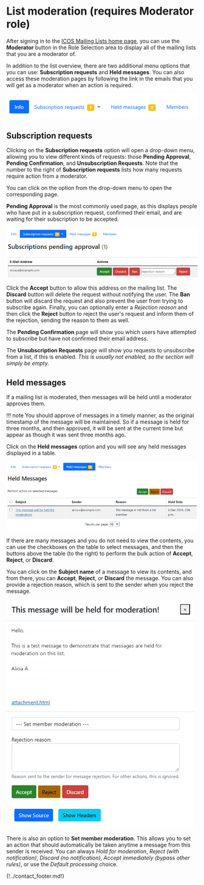 # List moderation (requires Moderator role)

After signing in to the [ICOS Mailing Lists home page](https://lists.icos-ri.eu),
you can use the **Moderator** button in the Role Selection area to display all
of the mailing lists that you are a moderator of. 

In addition to the list overview, there are two additional menu options that you
can use: **Subscription requests** and **Held messages**. You can also access
these moderation pages by following the link in the emails that you will get as
a moderator when an action is required.

![Screenshot of moderator options](img/moderator_options.png)

## Subscription requests

Clicking on the **Subscription requests** option will open a drop-down menu,
allowing you to view different kinds of requests: those **Pending Approval**,
**Pending Confirmation**, and **Unsubscription Requests**. Note that the number
to the right of **Subscription requests** lists how many requests require action
from a moderator.

You can click on the option from the drop-down menu to open the corresponding
page.

**Pending Approval** is the most commonly used page, as this displays people who
have put in a subscription request, confirmed their email, and are waiting for
their subscription to be accepted.

![Screenshot of pending subscriptions](img/pending_subscriptions.png)

Click the **Accept** button to allow this address on the mailing list. The
**Discard** button will delete the request without notifying the user. The
**Ban** button will discard the request and also prevent the user from trying to
subscribe again. Finally, you can optionally enter a *Rejection reason* and then
click the **Reject** button to reject the user's request and inform them of the
rejection, sending the reason to them as well.

The **Pending Confirmation** page will show you which users have attempted to
subscribe but have not confirmed their email address.

The **Unsubscription Requests** page will show you requests to unsubscribe from
a list, if this is enabled. *This is usually not enabled, so the section will
simply be empty.*

## Held messages

If a mailing list is moderated, then messages will be held until a moderator
approves them.

!!! note
    You should approve of messages in a timely manner, as the original
    timestamp of the message will be maintained. So if a message is held for three
    months, and then approved, it will be sent at the current time but appear as
    though it was sent three months ago.

Click on the **Held messages** option and you will see any held messages
displayed in a table. 

![Screenshot of held messages page](img/held_messages.png)

If there are many messages and you do not need to view the contents, you can use
the checkboxes on the table to select messages, and then the buttons above the
table (to the right) to perform the bulk action of **Accept**, **Reject**, or
**Discard**.

You can click on the **Subject name** of a message to view its contents, and
from there, you can **Accept**, **Reject**, or **Discard** the message. You can
also provide a rejection reason, which is sent to the sender when you reject the
message.

![Screenshot of held message details](img/held_message_details.png)

There is also an option to **Set member moderation**. This allows you to set an
action that should automatically be taken anytime a message from this sender is
received. You can always *Hold for moderation*, *Reject (with notification)*,
*Discard (no notification)*, *Accept immediately (bypass other rules)*, or use
the *Default processing* choice.

{!../contact_footer.md!}